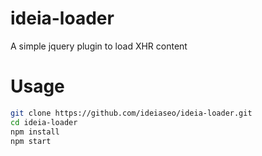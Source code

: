 # ideia-loader

A simple jquery plugin to load XHR content

# Usage

```bash
git clone https://github.com/ideiaseo/ideia-loader.git
cd ideia-loader
npm install
npm start
```
